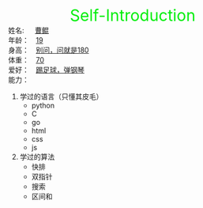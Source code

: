 <center><font color="greenb" size=6>Self-Introduction</font></center>
姓名: &emsp; <u>曹鲲</u><br>
年龄：&emsp;<u>19</u><br>
身高：&emsp;<u>别问，问就是180</u><br>
体重：&emsp;<u>70</u><br>
爱好：&emsp;<u>踢足球，弹钢琴</u><br>
能力：

1. 学过的语言（只懂其皮毛）
    - python
    - C
    - go
    - html
    - css
    - js
2. 学过的算法
    - 快排
    - 双指针
    - 搜索
    - 区间和
    
